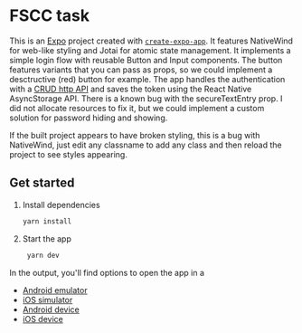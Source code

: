 # FSCC task

This is an [Expo](https://expo.dev) project created with [`create-expo-app`](https://www.npmjs.com/package/create-expo-app). It features NativeWind for web-like styling and Jotai for atomic state management. It implements a simple login flow with reusable Button and Input components. The button features variants that you can pass as props, so we could implement a desctructive (red) button for example. The app handles the authentication with a [CRUD http API](https://mockapi.io/clone/66bca4db24da2de7ff6b5a06) and saves the token using the React Native AsyncStorage API. There is a known bug with the secureTextEntry prop. I did not allocate resources to fix it, but we could implement a custom solution for password hiding and showing.

If the built project appears to have broken styling, this is a bug with NativeWind, just edit any classname to add any class and then reload the project to see styles appearing.

## Get started

1. Install dependencies

   ```bash
   yarn install
   ```

2. Start the app

   ```bash
    yarn dev
   ```

In the output, you'll find options to open the app in a

- [Android emulator](https://docs.expo.dev/workflow/android-studio-emulator/)
- [iOS simulator](https://docs.expo.dev/workflow/ios-simulator/)
- [Android device](https://docs.expo.dev/get-started/set-up-your-environment/?platform=ios&device=physical&mode=development-build&buildEnv=local)
- [iOS device](https://docs.expo.dev/get-started/set-up-your-environment/?platform=android&device=physical&mode=development-build&buildEnv=local)
